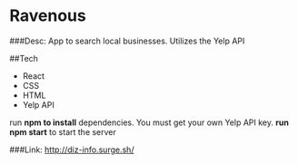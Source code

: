 # Ravenous

###Desc: App to search local businesses.  Utilizes the Yelp API

##Tech
- React
- CSS
- HTML
- Yelp API

run **npm to install** dependencies.  You must get your own Yelp API key.
**run npm start** to start the server

###Link: http://diz-info.surge.sh/